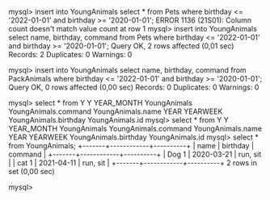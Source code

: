 mysql> insert into YoungAnimals select * from Pets where birthday <= '2022-01-01' and birthday >= '2020-01-01';
ERROR 1136 (21S01): Column count doesn't match value count at row 1
mysql> insert into YoungAnimals select name, birthday, command from Pets where birthday <= '2022-01-01' and birthday >= '2020-01-01';
Query OK, 2 rows affected (0,01 sec)
Records: 2  Duplicates: 0  Warnings: 0

mysql> insert into YoungAnimals select name, birthday, command from PackAnimals where birthday <= '2022-01-01' and birthday >= '2020-01-01';
Query OK, 0 rows affected (0,00 sec)
Records: 0  Duplicates: 0  Warnings: 0

mysql> select * from Y
Y                      YEAR_MONTH             YoungAnimals           YoungAnimals.command   YoungAnimals.name
YEAR                   YEARWEEK               YoungAnimals.birthday  YoungAnimals.id
mysql> select * from Y
Y                      YEAR_MONTH             YoungAnimals           YoungAnimals.command   YoungAnimals.name
YEAR                   YEARWEEK               YoungAnimals.birthday  YoungAnimals.id
mysql> select * from YoungAnimals;
+-------+------------+----------+
| name  | birthday   | command  |
+-------+------------+----------+
| Dog 1 | 2020-03-21 | run, sit |
| cat 1 | 2021-04-11 | run, sit |
+-------+------------+----------+
2 rows in set (0,00 sec)

mysql>